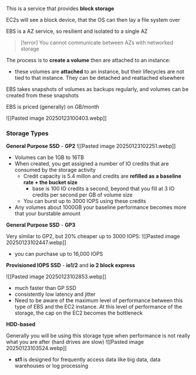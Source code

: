 This is a service that provides **block storage**

EC2s will see a block device, that the OS can then lay a file system over

EBS is a AZ service, so resilient and isolated to a single AZ
>[!error] You cannot communicate between AZs with networked storage

The process is to **create a volume** then are attached to an instance:
- these volumes are **attached** to an instance, but their lifecycles are not tied to that instance. They can be detached and reattached elsewhere

EBS takes snapshots of volumes as backups regularly, and volumes can be created from these snapshots

EBS is priced (generally) on GB/month 

![[Pasted image 20250123100403.webp]]

### Storage Types

**General Purpose SSD** - **GP2**
![[Pasted image 20250123102251.webp]]
- Volumes can be 1GB to 16TB
- When created, you get assigned a number of IO credits that are consumed by the storage activity
	- Credit capacity is 5.4 millon and credits are **refilled as a baseline rate + the bucket size**
		- base is 100 IO credits a second, beyond that you fill at 3 IO credits per second per GB of volume size
	- You can burst up to 3000 IOPS using these credits
- Any volumes about 1000GB your baseline performance becomes more that your burstable amount

**General Purpose SSD** - **GP3**

Very similar to GP2, but 20% cheaper up to 3000 IOPS:
![[Pasted image 20250123102447.webp]]
- you can purchase up to 16,000 IOPS

**Provisioned IOPS SSD** - **io1/2** and **io 2 block express**

![[Pasted image 20250123102853.webp]]
- much faster than GP SSD
- consistently low latency and jitter
- Need to be aware of the maximum level of performance between this type of EBS and the EC2 instance. At this level of performance of the storage, the cap on the EC2 becomes the bottleneck

**HDD-based**

Generally you will be using this storage type when performance is not really what you are after (hard drives are slow)
![[Pasted image 20250123103524.webp]]
- **st1** is designed for frequently access data like big data, data warehouses or log processing
